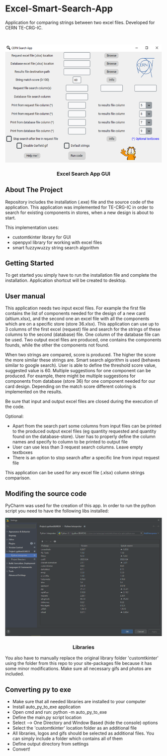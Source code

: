 # Excel-Smart-Search-App
Application for comparing strings between two excel files. Developed for CERN TE-CRG-IC.

<!-- PROJECT LOGO -->
<br />
<p align="center">
  <a href="https://github.com/othneildrew/Best-README-Template">
    <img src="app.png" alt="Logo" width="555" height="380">
  </a>
  <h3 align="center">Excel Search App GUI</h3>
</p>


<!-- ABOUT THE PROJECT -->
## About The Project
Repository includes the installation (.exe) file and the source code of the application.
This application was implemented for TE-CRG-IC in order to search for existing components in stores, when a new design is about to start.
  
This implementation uses:
- customtkinter library for GUI
- openpyxl library for working with excel files    
- smart fuzzywuzzy string search algorithm


<!-- GETTING STARTED -->
## Getting Started
To get started you simply have to run the installation file and complete the installation. Application shortcut will be created to desktop. 

<!-- User manual -->
## User manual
This application needs two input excel files. For example the first file contains the list of components needed for the design of a new card (altium.xlsx), and the second one an excel file with all the components which are on a specific store (store 36.xlsx). This application can use up to 3 columns of the first excel (request) file and search for the strings of these columns to the second (database) file. One column of the database file can be used. Two output excel files are produced, one contains the components founds, while the other the components not found. 

When two strings are compared, score is produced. The higher the score the more similar these strings are. Smart search algorithm is used (behaves similar to google search). User is able to define the threshold score value, suggested value is 60. Multiple suggestions for one component can be produced. For example, there might be multiple suggestions for components from database (store 36) for one component needed for our card design. Depending on the match score different coloring is implemented on the results. 

Be sure that input and output excel files are closed during the execution of the code. 

Optional: 
- Apart from the search part some columns from input files can be printed to the produced output excel files (eg quantity requested and quantity found on the database-store). User has to properly define the column names and specify to column to be printed to output file
- User can use less than 3 request search columns. Leave empty textboxes
- There is an option to stop search after a specific line from input request file

This application can be used for any excel file (.xlsx) column strings comparison. 

<!-- Modifing the source code -->
## Modifing the source code
PyCharm was used for the creation of this app. In order to run the python script you need to have the following libs installed: 
<br />
<p align="center">
  <a href="https://github.com/othneildrew/Best-README-Template">
    <img src="libs.png" alt="Logo" width="555" height="380">
  </a>
  <h3 align="center">Libraries</h3>
</p>
You also have to manually replace the original library folder 'customtkinter' using the folder from this repo to your site-packages file because it has some minor modifications. Make sure all necessary gifs and photos are included. 

<!-- Converting py to exe -->
## Converting py to exe
- Make sure that all needed libraries are installed to your computer
- Install auto_py_to_exe application
- Open cmd and run: python -m auto_py_to_exe
- Define the main.py script location
- Select --> One Directory and Window Based (hide the console) options
- Select the 'customtkinter' location folder as an additional file
- All libraries, logos and gifs should be selected as additional files. You can simply include a folder which contains all of them
- Define output directory from settings
- Convert!
